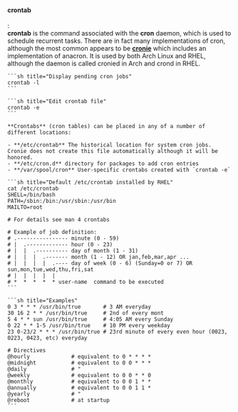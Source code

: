 #### crontab
:   
    **crontab** is the command associated with the **cron** daemon, which is used to schedule recurrent tasks.
    There are in fact many implementations of cron, although the most common appears to be [**cronie**](https://github.com/cronie-crond/cronie) which includes an implementation of anacron.
    It is used by both Arch Linux and RHEL, although the daemon is called cronied in Arch and crond in RHEL.

    ```sh title="Display pending cron jobs"
    crontab -l
    ```

    ```sh title="Edit crontab file"
    crontab -e
    ```

    **Crontabs** (cron tables) can be placed in any of a number of different locations:

    - **/etc/crontab** The historical location for system cron jobs. Cronie does not create this file automatically although it will be honored.
    - **/etc/cron.d** directory for packages to add cron entries
    - **/var/spool/cron** User-specific crontabs created with `crontab -e`

    ```sh title="Default /etc/crontab installed by RHEL"
    cat /etc/crontab
    SHELL=/bin/bash
    PATH=/sbin:/bin:/usr/sbin:/usr/bin
    MAILTO=root

    # For details see man 4 crontabs

    # Example of job definition:
    # .---------------- minute (0 - 59)
    # |  .------------- hour (0 - 23)
    # |  |  .---------- day of month (1 - 31)
    # |  |  |  .------- month (1 - 12) OR jan,feb,mar,apr ...
    # |  |  |  |  .---- day of week (0 - 6) (Sunday=0 or 7) OR sun,mon,tue,wed,thu,fri,sat
    # |  |  |  |  |
    # *  *  *  *  * user-name  command to be executed
    ```

    ```sh title="Examples"
    0 3 * * * /usr/bin/true       # 3 AM everyday
    30 16 2 * * /usr/bin/true     # 2nd of every mont
    5 4 * * sun /usr/bin/true     # 4:05 AM every Sunday
    0 22 * * 1-5 /usr/bin/true    # 10 PM every weekday
    23 0-23/2 * * * /usr/bin/true # 23rd minute of every even hour (0023, 0223, 0423, etc) everyday

    # Directives
    @hourly             # equivalent to 0 * * * *
    @midnight           # equivalent to 0 0 * * *
    @daily              # "
    @weekly             # equivalent to 0 0 * * 0
    @monthly            # equivalent to 0 0 1 * *
    @annually           # equivalent to 0 0 1 1 *
    @yearly             # "
    @reboot             # at startup
    ```